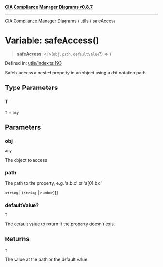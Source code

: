 [**CIA Compliance Manager Diagrams v0.8.7**](../../README.md)

***

[CIA Compliance Manager Diagrams](../../modules.md) / [utils](../README.md) / safeAccess

# Variable: safeAccess()

> **safeAccess**: \<`T`\>(`obj`, `path`, `defaultValue`?) => `T`

Defined in: [utils/index.ts:193](https://github.com/Hack23/cia-compliance-manager/blob/c1b03266cad85c2f58531e3fd0aea147fa649ae0/src/utils/index.ts#L193)

Safely access a nested property in an object using a dot notation path

## Type Parameters

### T

`T` = `any`

## Parameters

### obj

`any`

The object to access

### path

The path to the property, e.g. 'a.b.c' or 'a[0].b.c'

`string` | (`string` \| `number`)[]

### defaultValue?

`T`

The default value to return if the property doesn't exist

## Returns

`T`

The value at the path or the default value
